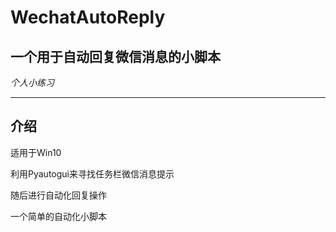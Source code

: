 # WechatAutoReply

## 一个用于自动回复微信消息的小脚本
*个人小练习*

----------------------------------
## 介绍

适用于Win10

利用Pyautogui来寻找任务栏微信消息提示

随后进行自动化回复操作

一个简单的自动化小脚本
